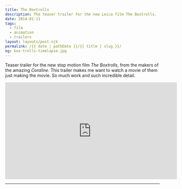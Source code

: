 ```yaml
---
title: The Boxtrolls
description: The teaser trailer for the new Leica film The Boxtrolls.
date: 2014-01-11
tags: 
  - film
  - animation
  - trailers
layout: layouts/post.njk
permalink: /{{ date | pathDate }}/{{ title | slug }}/
og: box-trolls-timelapse.jpg
---
```


Teaser trailer for the new stop motion film _The Boxtrolls_, from the makers of the amazing _Coraline_. This trailer makes me want to watch a movie of them just making the movie. So much work and such incredible detail.

<iframe class="youtube-video" width="560" height="315" src="https://www.youtube.com/embed/Q2dFVnp5K0o" title="YouTube video player" frameborder="0" allow="accelerometer; autoplay; clipboard-write; encrypted-media; gyroscope; picture-in-picture; web-share" allowfullscreen></iframe>

---
